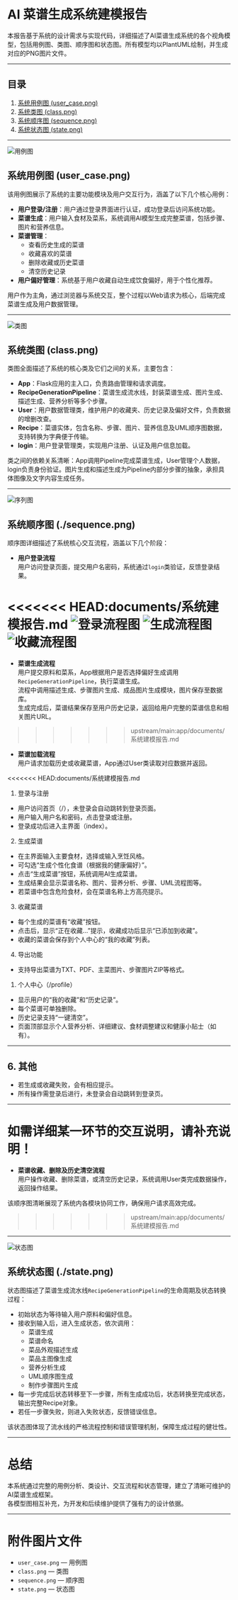 # AI 菜谱生成系统建模报告

本报告基于系统的设计需求与实现代码，详细描述了AI菜谱生成系统的各个视角模型，包括用例图、类图、顺序图和状态图。所有模型均以PlantUML绘制，并生成对应的PNG图片文件。

---

## 目录

1. [系统用例图 (user_case.png)](#系统用例图-user_casepng)
2. [系统类图 (class.png)](#系统类图-classpng)
3. [系统顺序图 (sequence.png)](#系统顺序图-sequencepng)
4. [系统状态图 (state.png)](#系统状态图-statepng)

---
![用例图](./user_case.png)
## 系统用例图 (user_case.png)

该用例图展示了系统的主要功能模块及用户交互行为，涵盖了以下几个核心用例：

- **用户登录/注册**：用户通过登录界面进行认证，成功登录后访问系统功能。
- **菜谱生成**：用户输入食材及菜系，系统调用AI模型生成完整菜谱，包括步骤、图片和营养信息。
- **菜谱管理**：
  - 查看历史生成的菜谱
  - 收藏喜欢的菜谱
  - 删除收藏或历史菜谱
  - 清空历史记录
- **用户偏好管理**：系统基于用户收藏自动生成饮食偏好，用于个性化推荐。

用户作为主角，通过浏览器与系统交互，整个过程以Web请求为核心，后端完成菜谱生成及用户数据管理。

---
![类图](./class.png)
## 系统类图 (class.png)

类图全面描述了系统的核心类及它们之间的关系，主要包含：

- **App**：Flask应用的主入口，负责路由管理和请求调度。
- **RecipeGenerationPipeline**：菜谱生成流水线，封装菜谱生成、图片生成、描述生成、营养分析等多个步骤。
- **User**：用户数据管理类，维护用户的收藏夹、历史记录及偏好文件，负责数据的增删改查。
- **Recipe**：菜谱实体，包含名称、步骤、图片、营养信息及UML顺序图数据，支持转换为字典便于传输。
- **login**：用户登录管理类，实现用户注册、认证及用户信息加载。

类之间的依赖关系清晰：App调用Pipeline完成菜谱生成，User管理个人数据，login负责身份验证。图片生成和描述生成为Pipeline内部分步骤的抽象，承担具体图像及文字内容生成任务。

---
![序列图](./sequence.png)
## 系统顺序图 (./sequence.png)

顺序图详细描述了系统核心交互流程，涵盖以下几个阶段：

- **用户登录流程**  
  用户访问登录页面，提交用户名密码，系统通过`login`类验证，反馈登录结果。

<<<<<<< HEAD:documents/系统建模报告.md
![登录流程图](./软件流程.png)
![生成流程图](./生成菜谱流程图.png)
![收藏流程图](./收藏菜谱流程图.png)
=======
- **菜谱生成流程**  
  用户提交原料和菜系，App根据用户是否选择偏好生成调用`RecipeGenerationPipeline`，执行菜谱生成。  
  流程中调用描述生成、步骤图片生成、成品图片生成模块，图片保存至数据库。  
  生成完成后，菜谱结果保存至用户历史记录，返回给用户完整的菜谱信息和相关图片URL。
>>>>>>> upstream/main:app/documents/系统建模报告.md

- **菜谱加载流程**  
  用户请求加载历史或收藏菜谱，App通过User类读取对应数据并返回。

<<<<<<< HEAD:documents/系统建模报告.md

1. 登录与注册

- 用户访问首页（/），未登录会自动跳转到登录页面。
- 用户输入用户名和密码，点击登录或注册。
- 登录成功后进入主界面（index）。

2. 生成菜谱

- 在主界面输入主要食材，选择或输入烹饪风格。
- 可勾选“生成个性化食谱（根据我的健康偏好）”。
- 点击“生成菜谱”按钮，系统调用AI生成菜谱。
- 生成结果会显示菜谱名称、图片、营养分析、步骤、UML流程图等。
- 若菜谱中包含危险食材，会在菜谱名称上方高亮提示。

3. 收藏菜谱

- 每个生成的菜谱有“收藏”按钮。
- 点击后，显示“正在收藏...”提示，收藏成功后显示“已添加到收藏”。
- 收藏的菜谱会保存到个人中心的“我的收藏”列表。

4. 导出功能

- 支持导出菜谱为TXT、PDF、主菜图片、步骤图片ZIP等格式。


1. 个人中心（/profile）

- 显示用户的“我的收藏”和“历史记录”。
- 每个菜谱可单独删除。
- 历史记录支持“一键清空”。
- 页面顶部显示个人营养分析、详细建议、食材调整建议和健康小贴士（如有）。

---

## 6. 其他

- 若生成或收藏失败，会有相应提示。
- 所有操作需登录后进行，未登录会自动跳转到登录页。

---

如需详细某一环节的交互说明，请补充说明！
=======
- **菜谱收藏、删除及历史清空流程**  
  用户操作收藏、删除菜谱，或清空历史记录，系统调用User类完成数据操作，返回操作结果。

该顺序图清晰展现了系统内各模块协同工作，确保用户请求高效完成。
>>>>>>> upstream/main:app/documents/系统建模报告.md

---
![状态图](./state.png)
## 系统状态图 (./state.png)

状态图描述了菜谱生成流水线`RecipeGenerationPipeline`的生命周期及状态转换过程：

- 初始状态为等待输入用户原料和偏好信息。
- 接收到输入后，进入生成状态，依次调用：
  - 菜谱生成
  - 菜谱命名
  - 菜品外观描述生成
  - 菜品主图像生成
  - 营养分析生成
  - UML顺序图生成
  - 制作步骤图片生成
- 每一步完成后状态转移至下一步骤，所有生成成功后，状态转换至完成状态，输出完整Recipe对象。
- 若任一步骤失败，则进入失败状态，反馈错误信息。

该状态图体现了流水线的严格流程控制和错误管理机制，保障生成过程的健壮性。

---

# 总结

本系统通过完整的用例分析、类设计、交互流程和状态管理，建立了清晰可维护的AI菜谱生成框架。  
各模型图相互补充，为开发和后续维护提供了强有力的设计依据。

---

# 附件图片文件

- `user_case.png` — 用例图
- `class.png` — 类图
- `sequence.png` — 顺序图
- `state.png` — 状态图
